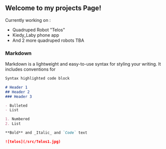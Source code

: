 ## Welcome to my projects Page!

Currently working on :
- Quadruped Robot "Telos"
- Kiedy_Laby phone app
- And 2 more quadruped robots TBA

### Markdown

Markdown is a lightweight and easy-to-use syntax for styling your writing. It includes conventions for

```markdown
Syntax highlighted code block

# Header 1
## Header 2
### Header 3

- Bulleted
- List

1. Numbered
2. List

**Bold** and _Italic_ and `Code` text

![telos](/src/Telos1.jpg)
```
